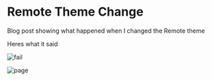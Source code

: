 

# Remote Theme Change

Blog post showing what happened when I changed the Remote theme


Heres what it said

![]({{site.baseurl}}/images/themechangefail.png "fail")

![]({{site.baseurl}}/images/themechange2.png "page")
